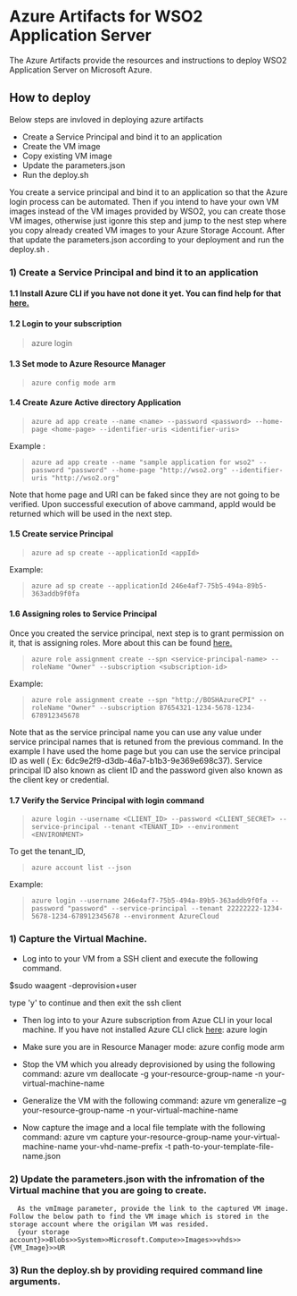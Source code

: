 # Azure Artifacts for WSO2 Application Server
The Azure Artifacts provide the resources and instructions to deploy WSO2 Application Server on Microsoft Azure.

## How to deploy

Below steps are invloved in deploying azure artifacts

* Create a Service Principal and bind it to an application
* Create the VM image
* Copy existing VM image
* Update the parameters.json
* Run the deploy.sh

You create a service principal and bind it to an application so that the Azure login process can be automated. Then if you intend to have your own VM images instead of the VM images provided by WSO2, you can create those VM images, otherwise just igonre this step and jump to the nest step where you copy already created VM images to your Azure Storage Account. After that update the parameters.json according to your deployment and run the deploy.sh .

### 1) Create a Service Principal and bind it to an application 

#### 1.1 Install Azure CLI if you have not done it yet. You can find help for that [here.](https://azure.microsoft.com/en-us/documentation/articles/xplat-cli-install/)

#### 1.2 Login to your subscription
   >  azure login
   
#### 1.3 Set mode to Azure Resource Manager 
>     azure config mode arm

#### 1.4 Create Azure Active directory Application

>     azure ad app create --name <name> --password <password> --home-page <home-page> --identifier-uris <identifier-uris>

Example :

>     azure ad app create --name "sample application for wso2" --password "password" --home-page "http://wso2.org" --identifier-uris "http://wso2.org"

Note that home page and URI can be faked since they are not going to be verified. Upon successful execution of above cammand, appId would be returned which will be used in the next step.

#### 1.5 Create service Principal

>     azure ad sp create --applicationId <appId>

Example:

>     azure ad sp create --applicationId 246e4af7-75b5-494a-89b5-363addb9f0fa

#### 1.6 Assigning roles to Service Principal

Once you created the service principal, next step is to grant permission on it, that is assigning roles. More about this can be found [here.](https://azure.microsoft.com/en-us/documentation/articles/role-based-access-built-in-roles/)

>     azure role assignment create --spn <service-principal-name> --roleName "Owner" --subscription <subscription-id>

Example: 

>     azure role assignment create --spn "http://BOSHAzureCPI" --roleName "Owner" --subscription 87654321-1234-5678-1234-678912345678

Note that as the service principal name you can use any value under service principal names that is retuned from the previous command. In the example I have used the home page but you can use the service principal ID as well ( Ex: 6dc9e2f9-d3db-46a7-b1b3-9e369e698c37). Service principal ID also known as client ID and the password given also known as the client key or credential. 

#### 1.7 Verify the Service Principal with login command

>     azure login --username <CLIENT_ID> --password <CLIENT_SECRET> --service-principal --tenant <TENANT_ID> --environment <ENVIRONMENT>

To get the tenant_ID,

>     azure account list --json

Example: 

>     azure login --username 246e4af7-75b5-494a-89b5-363addb9f0fa --password "password" --service-principal --tenant 22222222-1234-5678-1234-678912345678 --environment AzureCloud















      
      
      
      
### 1) Capture the Virtual Machine. 
* Log into to your VM from a SSH client and execute the following command.

$sudo waagent -deprovision+user

type 'y' to continue and then exit the ssh client

* Then log into to your Azure subscription from Azue CLI in your local machine. If you have not installed Azure CLI click [here](https://azure.microsoft.com/en-us/documentation/articles/xplat-cli-install/):
azure login

* Make sure you are in Resource Manager mode:
azure config mode arm

* Stop the VM which you already deprovisioned by using the following command:
azure vm deallocate -g your-resource-group-name -n your-virtual-machine-name

* Generalize the VM with the following command:
azure vm generalize –g your-resource-group-name -n your-virtual-machine-name

* Now capture the image and a local file template with the following command:
azure vm capture your-resource-group-name your-virtual-machine-name your-vhd-name-prefix -t path-to-your-template-file-name.json

### 2) Update the parameters.json with the infromation of the Virtual machine that you are going to create.
      As the vmImage parameter, provide the link to the captured VM image. Follow the below path to find the VM image which is stored in the storage account where the origilan VM was resided. 
      {your storage account}>>Blobs>>System>>Microsoft.Compute>>Images>>vhds>>{VM_Image}>>UR
      
### 3) Run the deploy.sh by providing required command line arguments. 

